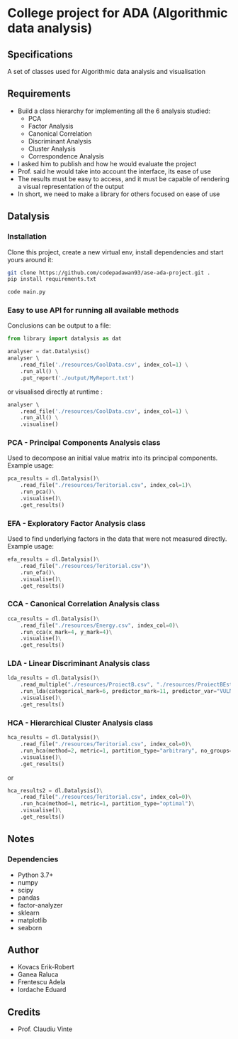 # College project for ADA (Algorithmic data analysis)
## Specifications
A set of classes used for Algorithmic data analysis and visualisation

## Requirements
- Build a class hierarchy for implementing all the 6 analysis studied:
  - PCA
  - Factor Analysis
  - Canonical Correlation 
  - Discriminant Analysis
  - Cluster Analysis 
  - Correspondence Analysis
- I asked him to publish and how he would evaluate the project
- Prof. said he would take into account the interface, its ease of use
- The results must be easy to access, and it must be capable of rendering a visual representation of the output
- In short, we need to make a library for others focused on ease of use

## Datalysis
### Installation
Clone this project, create a new virtual env, install dependencies and start yours around it:
```bash
git clone https://github.com/codepadawan93/ase-ada-project.git .
pip install requirements.txt

code main.py 
```

### Easy to use API for running all available methods
Conclusions can be output to a file:
```python
from library import datalysis as dat

analyser = dat.Datalysis()
analyser \ 
    .read_file('./resources/CoolData.csv', index_col=1) \
    .run_all() \
    .put_report('./output/MyReport.txt')
```
or visualised directly at runtime :
```python
analyser \ 
    .read_file('./resources/CoolData.csv', index_col=1) \
    .run_all() \
    .visualise()
```

### PCA - Principal Components Analysis class
Used to decompose an initial value matrix into its principal components. Example usage:
```python
pca_results = dl.Datalysis()\
    .read_file("./resources/Teritorial.csv", index_col=1)\
    .run_pca()\
    .visualise()\
    .get_results()
```

### EFA - Exploratory Factor Analysis class
Used to find underlying factors in the data that were not measured directly. Example usage:
```python
efa_results = dl.Datalysis()\
    .read_file("./resources/Teritorial.csv")\
    .run_efa()\
    .visualise()\
    .get_results()
```

### CCA - Canonical Correlation Analysis class
```python
cca_results = dl.Datalysis()\
    .read_file("./resources/Energy.csv", index_col=0)\
    .run_cca(x_mark=4, y_mark=4)\
    .visualise()\
    .get_results()
```

### LDA - Linear Discriminant Analysis class
```python
lda_results = dl.Datalysis()\
    .read_multiple("./resources/ProiectB.csv", "./resources/ProiectBEstimare.csv", f1_index_col=0, f2_index_col=0)\
    .run_lda(categorical_mark=6, predictor_mark=11, predictor_var="VULNERAB")\
    .visualise()\
    .get_results()
```

### HCA - Hierarchical Cluster Analysis class
```python
hca_results = dl.Datalysis()\
    .read_file("./resources/Teritorial.csv", index_col=0)\
    .run_hca(method=2, metric=1, partition_type="arbitrary", no_groups=1)\
    .visualise()\
    .get_results()
```
or 
```python
hca_results2 = dl.Datalysis()\
    .read_file("./resources/Teritorial.csv", index_col=0)\
    .run_hca(method=1, metric=1, partition_type="optimal")\
    .visualise()\
    .get_results()
```

## Notes
### Dependencies
- Python 3.7+
- numpy
- scipy
- pandas
- factor-analyzer
- sklearn
- matplotlib
- seaborn

## Author
- Kovacs Erik-Robert
- Ganea Raluca
- Frentescu Adela
- Iordache Eduard

## Credits
- Prof. Claudiu Vinte
